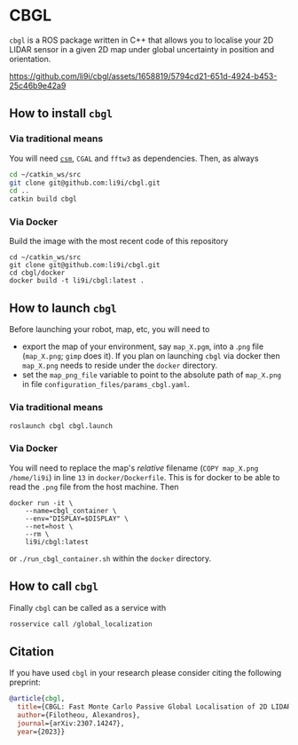 # CBGL

`cbgl` is a ROS package written in C++ that allows you to localise your 2D
LIDAR sensor in a given 2D map under global uncertainty in position and
orientation.

<!--
Click on the image for a brief demo
[![CBGL in Willowgarage](https://img.youtube.com/vi/DkKdxFNJG4g/maxresdefault.jpg)](https://youtu.be/DkKdxFNJG4g)
-->


https://github.com/li9i/cbgl/assets/1658819/5794cd21-651d-4924-b453-25c46b9e42a9

## How to install `cbgl`

### Via traditional means

You will need [`csm`](https://github.com/AndreaCensi/csm), `CGAL` and `fftw3`
as dependencies. Then, as always

```sh
cd ~/catkin_ws/src
git clone git@github.com:li9i/cbgl.git
cd ..
catkin build cbgl
```

### Via Docker


Build the image with the most recent code of this repository

```
cd ~/catkin_ws/src
git clone git@github.com:li9i/cbgl.git
cd cbgl/docker
docker build -t li9i/cbgl:latest .
```


## How to launch `cbgl`

Before launching your robot, map, etc, you will need to

- export the map of your environment, say `map_X.pgm`, into a .`png` file
(`map_X.png`; `gimp` does it). If you plan on launching `cbgl` via docker then
`map_X.png` needs to reside under the `docker` directory.
- set the `map_png_file` variable to point to the absolute path
of `map_X.png` in file `configuration_files/params_cbgl.yaml`.

### Via traditional means

```sh
roslaunch cbgl cbgl.launch
```

### Via Docker

You will need to replace the map's _relative_ filename (`COPY map_X.png /home/li9i`)
in line  `13` in `docker/Dockerfile`. This is for docker to be able to read the
`.png` file from the host machine. Then

```
docker run -it \
    --name=cbgl_container \
    --env="DISPLAY=$DISPLAY" \
    --net=host \
    --rm \
    li9i/cbgl:latest
```
or `./run_cbgl_container.sh` within the `docker` directory.

## How to call `cbgl`

Finally `cbgl` can be called as a service with

```sh
rosservice call /global_localization
```


## Citation
If you have used `cbgl` in your research please consider citing the following preprint:

```bibtex
@article{cbgl,
  title={CBGL: Fast Monte Carlo Passive Global Localisation of 2D LIDAR Sensor},
  author={Filotheou, Alexandros},
  journal={arXiv:2307.14247},
  year={2023}}
